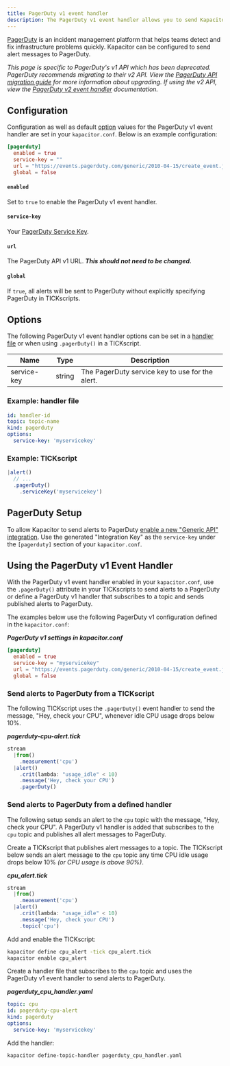 ```yaml
---
title: PagerDuty v1 event handler
description: The PagerDuty v1 event handler allows you to send Kapacitor alerts to PagerDuty. This page includes configuration options and usage examples.
---
```


[PagerDuty](https://www.pagerduty.com/) is an incident management platform that
helps teams detect and fix infrastructure problems quickly.
Kapacitor can be configured to send alert messages to PagerDuty.

<dt>
  <em>
    This page is specific to PagerDuty's v1 API which has been deprecated.
    PagerDuty recommends migrating to their v2 API. View the
    <a href="https://v2.developer.pagerduty.com/docs/migrating-to-api-v2" target="\_blank">PagerDuty API migration guide</a>
    for more information about upgrading. If using the v2 API, view the
    <a href="/kapacitor/v1.5/event_handlers/pagerduty/v2">PagerDuty v2 event handler</a> documentation.
  </em>
</dt>

## Configuration
Configuration as well as default [option](#options) values for the PagerDuty v1
event handler are set in your `kapacitor.conf`.
Below is an example configuration:

```toml
[pagerduty]
  enabled = true
  service-key = ""
  url = "https://events.pagerduty.com/generic/2010-04-15/create_event.json"
  global = false
```

#### `enabled`
Set to `true` to enable the PagerDuty v1 event handler.

#### `service-key`
Your [PagerDuty Service Key](https://support.pagerduty.com/docs/services-and-integrations).

#### `url`
The PagerDuty API v1 URL. _**This should not need to be changed.**_

#### `global`
If `true`, all alerts will be sent to PagerDuty without explicitly specifying
PagerDuty in TICKscripts.


## Options
The following PagerDuty v1 event handler options can be set in a
[handler file](/kapacitor/v1.5/event_handlers/#handler-file) or when using
`.pagerDuty()` in a TICKscript.

| Name        | Type   | Description                                     |
| ----        | ----   | -----------                                     |
| service-key | string | The PagerDuty service key to use for the alert. |

### Example: handler file
```yaml
id: handler-id
topic: topic-name
kind: pagerduty
options:
  service-key: 'myservicekey'
```

### Example: TICKscript
```js
|alert()
  // ...
  .pagerDuty()
    .serviceKey('myservicekey')
```

## PagerDuty Setup
To allow Kapacitor to send alerts to PagerDuty
[enable a new "Generic API" integration](https://support.pagerduty.com/docs/services-and-integrations#section-create-a-generic-events-api-integration).
Use the generated "Integration Key" as the `service-key` under the `[pagerduty]`
section of your `kapacitor.conf`.

##  Using the PagerDuty v1 Event Handler
With the PagerDuty v1 event handler enabled in your `kapacitor.conf`, use the
`.pagerDuty()` attribute in your TICKscripts to send alerts to a PagerDuty or
define a PagerDuty v1 handler that subscribes to a topic and sends published
alerts to PagerDuty.

The examples below use the following PagerDuty v1 configuration defined in the `kapacitor.conf`:

_**PagerDuty v1 settings in kapacitor.conf**_  
```toml
[pagerduty]
  enabled = true
  service-key = "myservicekey"
  url = "https://events.pagerduty.com/generic/2010-04-15/create_event.json"
  global = false
```

### Send alerts to PagerDuty from a TICKscript

The following TICKscript uses the `.pagerDuty()` event handler to send the
message, "Hey, check your CPU", whenever idle CPU usage drops below 10%.

_**pagerduty-cpu-alert.tick**_  
```js
stream
  |from()
    .measurement('cpu')
  |alert()
    .crit(lambda: "usage_idle" < 10)
    .message('Hey, check your CPU')
    .pagerDuty()
```

### Send alerts to PagerDuty from a defined handler

The following setup sends an alert to the `cpu` topic with the message,
"Hey, check your CPU".
A PagerDuty v1 handler is added that subscribes to the `cpu` topic and publishes
all alert messages to PagerDuty.

Create a TICKscript that publishes alert messages to a topic.
The TICKscript below sends an alert message to the `cpu` topic any time CPU
idle usage drops below 10% _(or CPU usage is above 90%)_.

_**cpu\_alert.tick**_
```js
stream
  |from()
    .measurement('cpu')
  |alert()
    .crit(lambda: "usage_idle" < 10)
    .message('Hey, check your CPU')
    .topic('cpu')
```

Add and enable the TICKscript:

```bash
kapacitor define cpu_alert -tick cpu_alert.tick
kapacitor enable cpu_alert
```

Create a handler file that subscribes to the `cpu` topic and uses the PagerDuty
v1 event handler to send alerts to PagerDuty.

_**pagerduty\_cpu\_handler.yaml**_
```yaml
topic: cpu
id: pagerduty-cpu-alert
kind: pagerduty
options:
  service-key: 'myservicekey'
```

Add the handler:

```bash
kapacitor define-topic-handler pagerduty_cpu_handler.yaml
```
